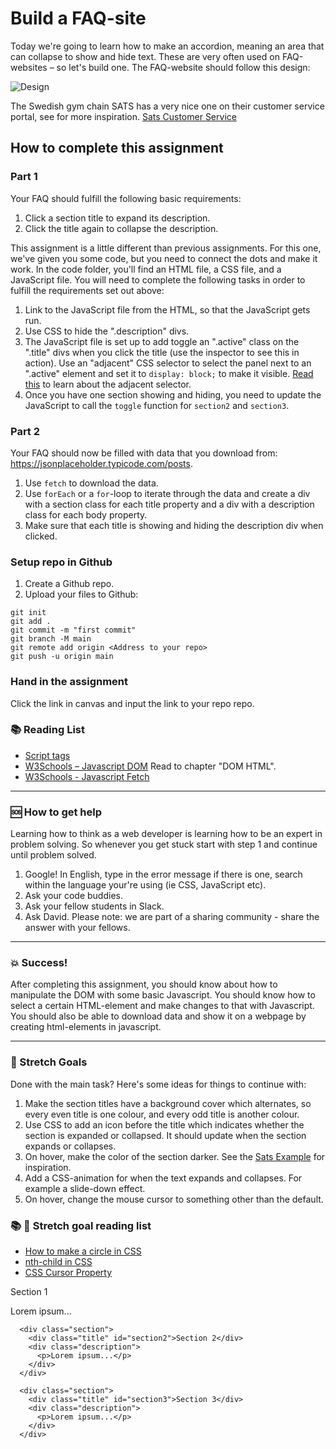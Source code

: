 # Build a FAQ-site

Today we're going to learn how to make an accordion, meaning an area that can collapse to show and hide text. These are very often used on FAQ-websites – so let's build one. The FAQ-website should follow this design:

![Design](https://github.com/davidshore/chas_accordion/blob/main/FAQ-design.png?raw=true)

The Swedish gym chain SATS has a very nice one on their customer service portal, see for more inspiration. [Sats Customer Service](https://www.sats.se/kundservice/)

## How to complete this assignment

### Part 1

Your FAQ should fulfill the following basic requirements:

1. Click a section title to expand its description.
2. Click the title again to collapse the description.

This assignment is a little different than previous assignments. For this one, we've given you some code, but you need to connect the dots and make it work. In the code folder, you'll find an HTML file, a CSS file, and a JavaScript file. You will need to complete the following tasks in order to fulfill the requirements set out above:

1. Link to the JavaScript file from the HTML, so that the JavaScript gets run.
1. Use CSS to hide the ".description" divs.
1. The JavaScript file is set up to add toggle an ".active" class on the ".title" divs when you click the title (use the inspector to see this in action). Use an "adjacent" CSS selector to select the panel next to an ".active" element and set it to `display: block;` to make it visible. [Read this](https://developer.mozilla.org/en-US/docs/Web/CSS/Adjacent_sibling_selectors) to learn about the adjacent selector.
1. Once you have one section showing and hiding, you need to update the JavaScript to call the `toggle` function for `section2` and `section3`.

### Part 2

Your FAQ should now be filled with data that you download from: https://jsonplaceholder.typicode.com/posts.

1. Use `fetch` to download the data.
1. Use `forEach` or a `for`-loop to iterate through the data and create a div with a section class for each title property and a div with a description class for each body property.
1. Make sure that each title is showing and hiding the description div when clicked.

### Setup repo in Github

1. Create a Github repo.
2. Upload your files to Github:

```
git init
git add .
git commit -m "first commit"
git branch -M main
git remote add origin <Address to your repo>
git push -u origin main
```

### Hand in the assignment

Click the link in canvas and input the link to your repo repo.

### :books: Reading List

- [Script tags](https://www.w3schools.com/tags/att_script_src.asp)
- [W3Schools – Javascript DOM](https://www.w3schools.com/js/js_htmldom.asp) Read to chapter "DOM HTML".
- [W3Schools - Javascript Fetch](https://www.w3schools.com/js/js_api_fetch.asp)

---

### :sos: How to get help

Learning how to think as a web developer is learning how to be an expert in problem solving. So whenever you get stuck start with step 1 and continue until problem solved.

1. Google! In English, type in the error message if there is one, search within the language your're using (ie CSS, JavaScript etc).
2. Ask your code buddies.
3. Ask your fellow students in Slack.
4. Ask David. Please note: we are part of a sharing community - share the answer with your fellows.

---

### :boom: Success!

After completing this assignment, you should know about how to manipulate the DOM with some basic Javascript. You should know how to select a certain HTML-element and make changes to that with Javascript. You should also be able to download data and show it on a webpage by creating html-elements in javascript.

---

### :runner: Stretch Goals

Done with the main task? Here's some ideas for things to continue with:

1. Make the section titles have a background cover which alternates, so every even title is one colour, and every odd title is another colour.
1. Use CSS to add an icon before the title which indicates whether the section is expanded or collapsed. It should update when the section expands or collapses.
1. On hover, make the color of the section darker. See the [Sats Example](https://www.sats.se/kundservice/) for inspiration.
1. Add a CSS-animation for when the text expands and collapses. For example a slide-down effect.
1. On hover, change the mouse cursor to something other than the default.

### :books: :runner: Stretch goal reading list

- [How to make a circle in CSS](https://davidwalsh.name/css-circles)
- [nth-child in CSS](https://developer.mozilla.org/en-US/docs/Web/CSS/:nth-child)
- [CSS Cursor Property](https://developer.mozilla.org/en-US/docs/Web/CSS/cursor)


<div class="section">
        <div class="title" id="section1">Section 1</div>
        <div class="description">
          <p>Lorem ipsum...</p>
        </div>
      </div>

      <div class="section">
        <div class="title" id="section2">Section 2</div>
        <div class="description">
          <p>Lorem ipsum...</p>
        </div>
      </div>

      <div class="section">
        <div class="title" id="section3">Section 3</div>
        <div class="description">
          <p>Lorem ipsum...</p>
        </div>
      </div>